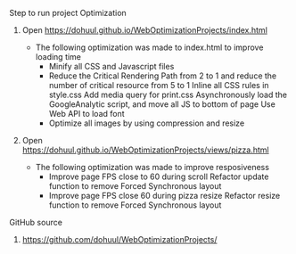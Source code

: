 Step to run project
Optimization
1. Open https://dohuul.github.io/WebOptimizationProjects/index.html
    + The following optimization was made to index.html to improve loading time
        - Minify all CSS and Javascript files
        - Reduce the Critical Rendering Path from 2 to 1 and reduce the number of critical resource from 5 to 1
            Inline all CSS rules in style.css
            Add media query for print.css
            Asynchronously load the GoogleAnalytic script, and move all JS to bottom of page
            Use Web API to load font
        - Optimize all images by using compression and resize

2. Open https://dohuul.github.io/WebOptimizationProjects/views/pizza.html
    + The following optimization was made to improve resposiveness
        - Improve page FPS close to 60 during scroll
            Refactor update function to remove Forced Synchronous layout
        - Improve page FPS close 60 during pizza resize
            Refactor resize function to remove Forced Synchronous layout

GitHub source
1. https://github.com/dohuul/WebOptimizationProjects/